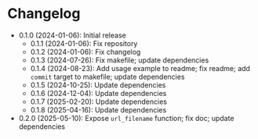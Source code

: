 # Changelog

* 0.1.0 (2024-01-06): Initial release
    * 0.1.1 (2024-01-06): Fix repository
    * 0.1.2 (2024-01-06): Fix changelog
    * 0.1.3 (2024-07-26): Fix makefile; update dependencies
    * 0.1.4 (2024-08-23): Add usage example to readme; fix readme; add `commit` target to makefile; update dependencies
    * 0.1.5 (2024-10-25): Update dependencies
    * 0.1.6 (2024-12-04): Update dependencies
    * 0.1.7 (2025-02-20): Update dependencies
    * 0.1.8 (2025-04-16): Update dependencies
* 0.2.0 (2025-05-10): Expose `url_filename` function; fix doc; update dependencies


